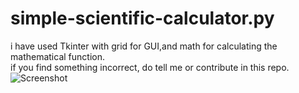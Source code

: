 # simple-scientific-calculator.py
i have used Tkinter with grid for GUI,and math for calculating the mathematical function.           
if you find something incorrect, do tell me or contribute in this repo. 
![Screenshot](https://user-images.githubusercontent.com/56573972/98779038-395b5000-2419-11eb-987d-4c6e3e4bd20a.PNG)
